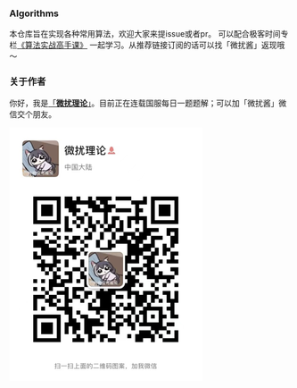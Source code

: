 ### Algorithms
本仓库旨在实现各种常用算法，欢迎大家来提issue或者pr。
可以配合极客时间专栏[《算法实战高手课》](https://time.geekbang.org/column/intro/100100901?code=I%252F1%252FovCrth0wXifam7LWC3eGnJy9VdcYcfWACA1NG%252Fk%253D&utm_term=SPoster&page=A) 一起学习。从推荐链接订阅的话可以找「微扰酱」返现哦～ 

### 关于作者
你好，我是[「**微扰理论**」](https://leetcode-cn.com/u/wfnuser/)。目前正在连载国服每日一题题解；可以加「微扰酱」微信交个朋友。

![](perturbation.png)
